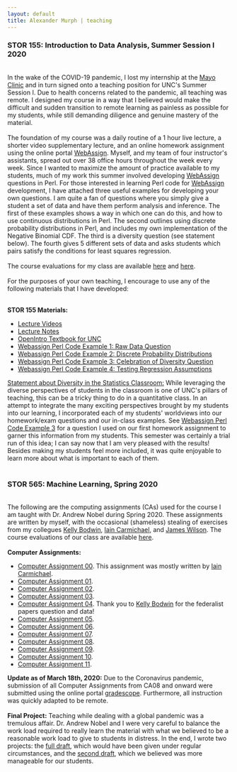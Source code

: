 ```yaml
---
layout: default
title: Alexander Murph | teaching
---
```

<div class="teaching">
    <h3>STOR 155: Introduction to Data Analysis, Summer Session I 2020</h3><br>
    In the wake of the COVID-19 pandemic, I lost my internship at the <a href="https://www.mayoclinic.org/">Mayo Clinic</a> and in turn signed onto a teaching position for UNC's Summer Session I.  Due to health concerns related to the pandemic, all teaching was remote.  I designed my course in a way that I believed would make the difficult and sudden transition to remote learning as painless as possible for my students, while still demanding diligence and genuine mastery of the material.  <br><br>
    The foundation of my course was a daily routine of a 1 hour live lecture, a shorter video supplementary lecture, and an online homework assignment using the online portal <a href="https://www.webassign.net">WebAssign</a>.  Myself, and my team of four instructor's assistants, spread out over 38 office hours throughout the week every week.  Since I wanted to maximize the amount of practice available to my students, much of my work this summer involved developing <a href="https://www.webassign.net">WebAssign</a> questions in Perl.  For those interested in learning Perl code for <a href="https://www.webassign.net">WebAssign</a> development, I have attached three useful examples for developing your own questions.  I am quite a fan of questions where you simply give a student a set of data and have them perform analysis and inference.  The first of these examples shows a way in which one can do this, and how to use continuous distributions in Perl.  The second outlines using discrete probability distributions in Perl, and includes my own implementation of the Negative Binomial CDF.  The third is a diversity question (see statement below). The fourth gives 5 different sets of data and asks students which pairs satisfy the conditions for least squares regression. <br><br>
    The course evaluations for my class are available <a id="raw-url" href="https://raw.githubusercontent.com/sirmurphalot/sirmurphalot.github.io/master/assets/stor155ss1_005.pdf">here</a> and <a id="raw-url" href="https://raw.githubusercontent.com/sirmurphalot/sirmurphalot.github.io/master/assets/stor155ss1_004.pdf">here</a>.<br><br>
    For the purposes of your own teaching, I encourage to use any of the following materials that I have developed: <br><br>

<strong>STOR 155 Materials:</strong>
<ul>
    <li>
    <a href="https://www.youtube.com/channel/UCCg_CkJFa3iPa50KpXdpzAA?view_as=subscriber">Lecture Videos</a>
  </li>
    <li>
    <a href="https://drive.google.com/drive/folders/1nzJR6PWMwxhsXJUN6t1Z3SeYpHmYgJU_?usp=sharing">Lecture Notes</a>
  </li>
    <li>
    <a href="https://drive.google.com/file/d/0B2lwGKhIFjYYX1pJelpHa0NMUWM/view">OpenIntro Textbook for UNC</a>
  </li>
    <li>
    <a id="raw-url" href="https://raw.githubusercontent.com/sirmurphalot/sirmurphalot.github.io/master/_assignments/Perl1.txt">Webassign Perl Code Example 1: Raw Data Question</a>
  </li>
    <li>
    <a id="raw-url" href="https://raw.githubusercontent.com/sirmurphalot/sirmurphalot.github.io/master/_assignments/Perl2.txt">Webassign Perl Code Example 2: Discrete Probability Distributions</a>
  </li>
    <li>
    <a id="raw-url" href="https://raw.githubusercontent.com/sirmurphalot/sirmurphalot.github.io/master/_assignments/Perl3.txt">Webassign Perl Code Example 3: Celebration of Diversity Question</a>
  </li>
    <li>
    <a id="raw-url" href="https://raw.githubusercontent.com/sirmurphalot/sirmurphalot.github.io/master/_assignments/Perl4.txt">Webassign Perl Code Example 4: Testing Regression Assumptions</a>
  </li>
    </ul>
    <u>Statement about Diversity in the Statistics Classroom:</u> While leveraging the diverse perspectives of students in the classroom is one of UNC's pillars of teaching, this can be a tricky thing to do in a quantitative class.  In an attempt to integrate the many exciting perspectives brought by my students into our learning, I incorporated each of my students' worldviews into our homework/exam questions and our in-class examples.  See <a id="raw-url" href="https://raw.githubusercontent.com/sirmurphalot/sirmurphalot.github.io/master/_assignments/Perl1.txt">Webassign Perl Code Example 3</a> for a question I used on our first homework assignment to garner this information from my students.  This semester was certainly a trial run of this idea; I can say now that I am very pleased with the results!  Besides making my students feel more included, it was quite enjoyable to learn more about what is important to each of them.
    <br>
    <br>
<h3>STOR 565: Machine Learning, Spring 2020</h3><br>
    The following are the computing assignments (CAs) used for the course I am taught with Dr. Andrew Nobel during Spring 2020.  These assignments are written by myself, with the occasional (shameless) stealing of exercises from my collegues <a href="https://www.kelly-bodwin.com/">Kelly Bodwin</a>,  <a href="https://idc9.github.io/">Iain Carmichael</a>, and <a href="http://jdwilson-statistics.com/">James Wilson</a>.  The course evaluations of our class are available <a id="raw-url" href="https://raw.githubusercontent.com/sirmurphalot/sirmurphalot.github.io/master/assets/STOR565_StudentFeedback.pdf">here</a>.  <br>
    <br>
    <strong>Computer Assignments:</strong>
<ul>
    <li>
    <a id="raw-url" href="https://raw.githubusercontent.com/sirmurphalot/sirmurphalot.github.io/master/_assignments/CA00.zip">Computer Assignment 00</a>.  This assignment was mostly written by <a href="https://idc9.github.io/">Iain Carmichael</a>.
  </li>
  <li>
    <a id="raw-url" href="https://raw.githubusercontent.com/sirmurphalot/sirmurphalot.github.io/master/_assignments/CA01.zip">Computer Assignment 01</a>.
  </li>
  <li>
    <a id="raw-url" href="https://raw.githubusercontent.com/sirmurphalot/sirmurphalot.github.io/master/_assignments/CA02.zip">Computer Assignment 02</a>.
  </li>
    <li>
    <a id="raw-url" href="https://raw.githubusercontent.com/sirmurphalot/sirmurphalot.github.io/master/_assignments/CA03.zip">Computer Assignment 03</a>.
  </li>
    <li>
    <a id="raw-url" href="https://raw.githubusercontent.com/sirmurphalot/sirmurphalot.github.io/master/_assignments/CA04.zip">Computer Assignment 04</a>.  Thank you to <a href="https://www.kelly-bodwin.com/">Kelly Bodwin</a> for the federalist papers question and data!
  </li>
    <li>
    <a id="raw-url" href="https://raw.githubusercontent.com/sirmurphalot/sirmurphalot.github.io/master/_assignments/CA05.zip">Computer Assignment 05</a>.
  </li>
    <li>
    <a id="raw-url" href="https://raw.githubusercontent.com/sirmurphalot/sirmurphalot.github.io/master/_assignments/CA06.zip">Computer Assignment 06</a>.
  </li>
    <li>
    <a id="raw-url" href="https://raw.githubusercontent.com/sirmurphalot/sirmurphalot.github.io/master/_assignments/CA07.zip">Computer Assignment 07</a>.
  </li>
    <li>
    <a id="raw-url" href="https://raw.githubusercontent.com/sirmurphalot/sirmurphalot.github.io/master/_assignments/CA08.zip">Computer Assignment 08</a>.
  </li>
    <li>
    <a id="raw-url" href="https://raw.githubusercontent.com/sirmurphalot/sirmurphalot.github.io/master/_assignments/CA09.zip">Computer Assignment 09</a>.
  </li>
    <li>
    <a id="raw-url" href="https://raw.githubusercontent.com/sirmurphalot/sirmurphalot.github.io/master/_assignments/CA10.zip">Computer Assignment 10</a>.
  </li>
    <li>
    <a id="raw-url" href="https://raw.githubusercontent.com/sirmurphalot/sirmurphalot.github.io/master/_assignments/CA11.zip">Computer Assignment 11</a>.
  </li>
  </ul>
<b>Update as of March 18th, 2020:</b>
    Due to the Coronavirus pandemic, submission of all Computer Assignments from CA08 and onward were submitted using the online portal <a href="https://www.gradescope.com/">gradescope</a>.  Furthermore, all instruction was quickly adapted to be remote.
<br>
<br>  
<b>Final Project:</b>
    Teaching while dealing with a global pandemic was a tremulous affair.  Dr. Andrew Nobel and I were very careful to balance the work load required to really learn the material with what we believed to be a reasonable work load to give to students in distress.  In the end, I wrote two projects: the <a id="raw-url" href="https://raw.githubusercontent.com/sirmurphalot/sirmurphalot.github.io/master/_assignments/Final_Project_Original.pdf">full draft</a>, which would have been given under regular circumstances, and the <a id="raw-url" href="https://raw.githubusercontent.com/sirmurphalot/sirmurphalot.github.io/master/_assignments/Final_Project_Updated.pdf">second draft</a>, which we believed was more manageable for our students.
<br>
<!--
<h3>Peer-reviewed Conferences</h3>
<ul>
  <li>
    <a href="https://scholar.google.com/citations?user=nPuXokoAAAAJ&hl=en">Mining Approximate Acyclic Schemes from Relations Abstract</a><br>
    Batya Kenig, Pranay Mundra, Guna Prasaad, Babak Salimi, Dan Suciu<br>
    <i>To appear in SIGMOD 2020</i>
  </li>
  <br>
  <li>
    <a href="https://arxiv.org/pdf/1803.11328.pdf">Scaling Ordered Stream Processing on Shared-Memory Multicores</a><br>
    Guna Prasaad, G. Ramalingam, Kaushik Rajan<br>
    <i> Proc. BIRTE 2019 (VLDB Workshop)</i> 
  </li>
  <br>
  <li>
    <a href="{{site.url}}assets/faster-cpr-sigmod19.pdf">Concurrent Prefix Recovery: Performing CPR on a Database</a><br>
    Guna Prasaad, Badrish Chandramouli, Donald Kossman<br>
    <i>Proc. SIGMOD 2019</i> <b> (Best of SIGMOD 2019) </b> <br>
  </li>
  <br>
  <li>
    <a href="https://dl.acm.org/citation.cfm?id=3275564">FASTER: An Embedded Concurrent Key-Value Store for State Management</a><br>
    Badrish Chandramouli, Guna Prasaad, Donald Kossmann, Justin Levandoski, James Hunter, Mike Barnett <br>
    <i> Proc. VLDB 2018 (Demo) </i> <br>
  </li>
  <br>
  <li>
    <a href="https://dl.acm.org/citation.cfm?id=3196898">FASTER: A Concurrent Key-Value Store with In-Place Updates</a><br>
    Badrish Chandramouli, Guna Prasaad, Donald Kossmann, Justin Levandoski, James Hunter, Mike Barnett <br>
    <i> Proc. SIGMOD 2018 </i> <br>
  </li>
  <br>
  <li>
  <a href="http://rd.springer.com/chapter/10.1007%2F978-3-319-18117-2_16">Automated Linguistic Personalization of Targeted Marketing Messages Mining User-generated Text on Social Media</a> <br>
    Rishiraj Saha Roy, Aishwarya Padmakumar, Guna Prasaad Jeganthan, Ponnurangam Kumaraguru <br>
  <i>Proc. CICLing 2015, Springer LNCS</i> <b>(Best Paper)</b> <br>
  </li>
</ul>
<br>
  <h3>Patents</h3>
<ul>
  <li>
    <a href="https://www.microsoft.com/en-us/research/project/faster/">FASTER Key-Value Store System</a><br>
    Badrish Chandramouli, Guna Prasaad, Donald Kossmann, Justin Levandoski, James Hunter, Mike Barnett <br>
    <i> USPTO Appl. No. 15/917,352, filed on 9 Mar 2018</i>
  </li>
  <br>
  <li>
  <a href="http://www.freepatentsonline.com/y2016/0171560.html">Linguistic Personalization of Messages for Targeted Campaigns</a> <br>
    Rishiraj Saha Roy, Guna Prasaad Jeganathan, Aishwarya Padmakumar, Ponnurangam Kumaraguru <br>
  <i>USPTO Appl. No. 14/566,181, filed on 10 Dec 2014</i>
  </li>
</ul>
-->
</div>
